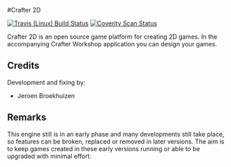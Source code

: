 #Crafter 2D

[![Travis (Linux) Build Status](https://travis-ci.org/crafter2d/crafter2d.svg?branch=master)](https://travis-ci.org/crafter2d/crafter2d.svg?branch=master)
[![Coverity Scan Status](https://scan.coverity.com/projects/6692/badge.svg)](https://scan.coverity.com/projects/crafter2d-crafter2d)

Crafter 2D is an open source game platform for creating 2D games. In the accompanying Crafter Workshop
application you can design your games.

## Credits
Development and fixing by:
 - Jeroen Broekhuizen

## Remarks
This engine still is in an early phase and many developments still take place, so features can be broken,
replaced or removed in later versions. The aim is to keep games created in these early versions running
or able to be upgraded with minimal effort.
